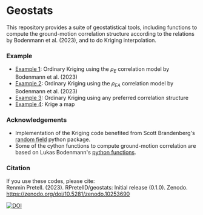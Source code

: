 # Geostats

This repository provides a suite of geostatistical tools, including functions to compute the ground-motion correlation structure according to the relations by Bodenmann et al. (2023), and to do Kriging interpolation.


### Example
- [Example 1](https://github.com/RPretellD/geostats/blob/main/Examples/Example_1.ipynb): Ordinary Kriging using the $\rho_{E}$ correlation model by Bodenmann et al. (2023)
- [Example 2](https://github.com/RPretellD/geostats/blob/main/Examples/Example_2.ipynb): Ordinary Kriging using the $\rho_{EA}$ correlation model by Bodenmann et al. (2023)
- [Example 3](https://github.com/RPretellD/geostats/blob/main/Examples/Example_3.ipynb): Ordinary Kriging using any preferred correlation structure
- [Example 4](https://github.com/RPretellD/geostats/blob/main/Examples/Example_4.ipynb): Krige a map


### Acknowledgements
- Implementation of the Kriging code benefited from Scott Brandenberg's [random field](https://github.com/sjbrandenberg/ucla_geotech_tools/tree/main/random_field) python package.
- Some of the cython functions to compute ground-motion correlation are based on Lukas Bodenmann's [python functions](https://github.com/bodlukas/ground-motion-correlation-bayes).


### Citation
If you use these codes, please cite:<br>
Renmin Pretell. (2023). RPretellD/geostats: Initial release (0.1.0). Zenodo. https://zenodo.org/doi/10.5281/zenodo.10253690 <br>

[![DOI](https://zenodo.org/badge/716446689.svg)](https://zenodo.org/doi/10.5281/zenodo.10253690)